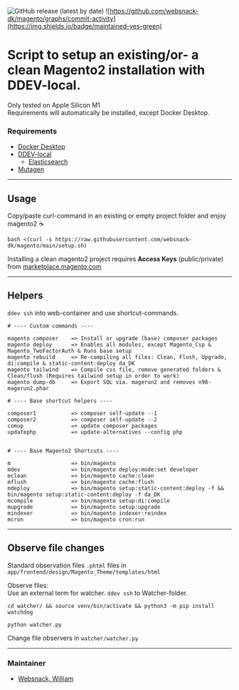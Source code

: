 ![GitHub release (latest by date)](https://img.shields.io/github/v/release/websnack-dk/magento?color=blue) ![https://github.com/websnack-dk/magento/graphs/commit-activity](https://img.shields.io/badge/maintained-yes-green)


# Script to setup an existing/or- a clean Magento2 installation with DDEV-local.

Only tested on Apple Silicon M1  
Requirements will automatically be installed, except Docker Desktop.

### Requirements

- [Docker Desktop](https://docs.docker.com/docker-for-mac/apple-m1/)
- [DDEV-local](https://ddev.readthedocs.io/en/stable/)
    - [Elasticsearch](https://www.elastic.co/)
- [Mutagen](https://mutagen.io/)

---

## Usage
Copy/paste curl-command in an existing or empty project folder and enjoy magento2 ☕
```bashpro shell script
bash <(curl -s https://raw.githubusercontent.com/websnack-dk/magento/main/setup.sh)
```

Installing a clean magento2 project requires **Access Keys** (public/private) from [marketplace.magento.com](https://marketplace.magento.com/)

--- 

## Helpers
`ddev ssh` into web-container and use shortcut-commands.

```text
# ---- Custom commands ---- 

magento composer    => Install or upgrade (base) composer packages  
magento deploy      => Enables all modules, except Magento_Csp & Magento_TwoFactorAuth & Runs base setup 
magento rebuild     => Re-compiling all files: Clean, Flush, Upgrade, di:compile & static-content:deploy da_DK  
magento tailwind    => Compile css file, remove generated folders & Clean/flush (Requires tailwind setup in order to work)
magento dump-db     => Export SQL via. magerun2 and removes n98-magerun2.phar

# ---- Base shortcut helpers ----
 
composer1           => composer self-update --1
composer2           => composer self-update --2
comup               => update composer packages
updatephp           => update-alternatives --config php


# ---- Base Magento2 Shortcuts ----

m                   => bin/magento
mdev                => bin/magento deploy:mode:set developer
mclean              => bin/magento cache:clean
mflush              => bin/magento cache:flush
mdeploy             => bin/magento setup:static-content:deploy -f && bin/magento setup:static-content:deploy -f da_DK
mcompile            => bin/magento setup:di:compile
mupgrade            => bin/magento setup:upgrade
mindexer            => bin/magento indexer:reindex
mcron               => bin/magento cron:run

```

---

## Observe file changes
  
Standard observation files `.phtml` files in `app/frontend/design/Magento_Theme/templates/html`

Observe files:  
Use an external term for watcher. `ddev ssh` to Watcher-folder.   

```bashpro shell script
cd watcher/ && source venv/bin/activate && python3 -m pip install watchdog
```

```bashpro shell script
python watcher.py
```
Change file observers in `watcher/watcher.py`

---

### Maintainer

- [Websnack, William](https://websnack.dk)

